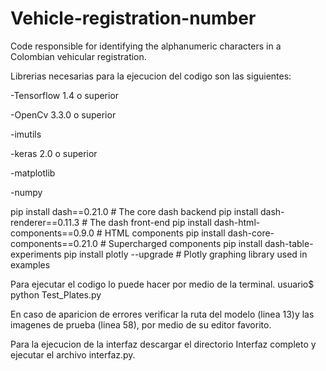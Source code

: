 # Vehicle-registration-number
Code responsible for identifying the alphanumeric characters in a Colombian vehicular registration.

Librerias necesarias para la ejecucion del codigo son las siguientes:

-Tensorflow 1.4 o superior

-OpenCv 3.3.0 o superior

-imutils

-keras 2.0 o superior

-matplotlib

-numpy

pip install dash==0.21.0  # The core dash backend
pip install dash-renderer==0.11.3  # The dash front-end
pip install dash-html-components==0.9.0  # HTML components
pip install dash-core-components==0.21.0  # Supercharged components
pip install dash-table-experiments
pip install plotly --upgrade  # Plotly graphing library used in examples



Para ejecutar el codigo lo puede hacer por medio de la terminal.
usuario$ python Test_Plates.py

En caso de aparicion de errores verificar la ruta del modelo (linea 13)y las imagenes de prueba (linea 58),
por medio de su editor favorito.

Para la ejecucion de la interfaz descargar el directorio Interfaz completo y ejecutar el archivo interfaz.py.

